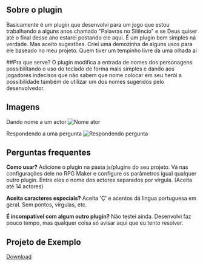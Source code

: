 ## Sobre o plugin
Basicamente é um plugin que desenvolvi para um jogo que estou trabalhando a alguns anos chamado "Palavras no Silêncio" e se Deus quiser até o final desse ano estarei postando ele aqui.
É um plugin bem simples na verdade. Mas aceito sugestões.
Criei uma demozinha de alguns usos para ele baseado no meu projeto. Quem tiver um tempinho livre da uma olhada aí

##Pra que serve?
O plugin modifica a entrada de nomes dos personagens possibilitando o uso do teclado de forma mais simples e dando aos jogadores indecisos que não sabem que nome colocar em seu herói a possibilidade também de utilizar um dos nomes sugeridos pelo desenvolvedor.

## Imagens

Dando nome a um actor
![Nome ator](https://i.ibb.co/QXBgnc0/pns-Name-1.png)

Respondendo a uma pergunta
![Respondendo pergunta](https://i.ibb.co/2WywXm9/pns-Name-2.png)

## Perguntas frequentes

**Como usar?** 
Adicione o plugin na pasta js/plugins do seu projeto. Vá nas configurações dele no RPG Maker e configure os parâmetros igual qualquer outro plugin. Entre eles o nome dos actores separados por vírgula. (Aceita até 14 actores)

**Aceita caracteres especiais?** Aceita 'Ç' e acentos da lingua portuguesa em geral. Sem pontos, vírgulas, etc.

**É incompatível com algum outro plugin?** 
Não testei ainda. Desenvolvi faz pouco tempo, mas qualquer coisa só avisar aqui que eu tento resolver.

## Projeto de Exemplo
[Download](http://www.mediafire.com/file/lz8w1vswsk4puaz/PnS_Name.rar/file)
